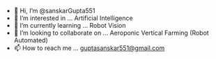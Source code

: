 - 👋 Hi, I’m @sanskarGupta551
- 👀 I’m interested in ... Artificial Intelligence 
- 🌱 I’m currently learning ... Robot Vision
- 💞️ I’m looking to collaborate on ... Aeroponic Vertical Farming (Robot Automated)
- 📫 How to reach me ... guptasanskar551@gmail.com

<!---
sanskarGupta551/sanskarGupta551 is a ✨ special ✨ repository because its `README.md` (this file) appears on your GitHub profile.
You can click the Preview link to take a look at your changes.
--->

